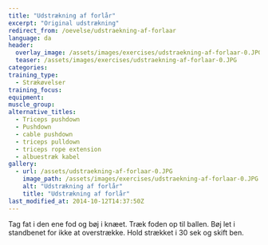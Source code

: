 ```yaml
---
title: "Udstrækning af forlår"
excerpt: "Original udstrækning"
redirect_from: /oevelse/udstraekning-af-forlaar
language: da
header:
  overlay_image: /assets/images/exercises/udstraekning-af-forlaar-0.JPG
  teaser: /assets/images/exercises/udstraekning-af-forlaar-0.JPG
categories:
training_type: 
  - Strækøvelser
training_focus: 
equipment:
muscle_group:
alternative_titles:
  - Triceps pushdown
  - Pushdown
  - cable pushdown
  - triceps pulldown
  - triceps rope extension
  - albuestræk kabel
gallery:
  - url: /assets/udstraekning-af-forlaar-0.JPG
    image_path: /assets/images/exercises/udstraekning-af-forlaar-0.JPG
    alt: "Udstrækning af forlår"
    title: "Udstrækning af forlår"
last_modified_at: 2014-10-12T14:37:50Z
---
```


Tag fat i den ene fod og bøj i knæet. Træk foden op til ballen. Bøj let i standbenet for ikke at overstrække. Hold strækket i 30 sek og skift ben.
